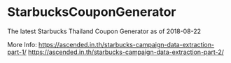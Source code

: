 # StarbucksCouponGenerator
The latest Starbucks Thailand Coupon Generator as of 2018-08-22

More Info: 
https://ascended.in.th/starbucks-campaign-data-extraction-part-1/
https://ascended.in.th/starbucks-campaign-data-extraction-part-2/

